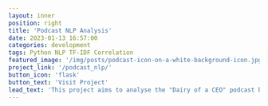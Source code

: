 ```yaml
---
layout: inner
position: right
title: 'Podcast NLP Analysis'
date: 2023-01-13 16:57:00
categories: development
tags: Python NLP TF-IDF Correlation
featured_image: '/img/posts/podcast-icon-on-a-white-background-icon.jpg'
project_link: '/podcast_nlp/'
button_icon: 'flask'
button_text: 'Visit Project'
lead_text: 'This project aims to analyse the "Dairy of a CEO" podcast by episode title keyword frequency (using TF-IDF) and its correlation to episode view count.'
---
```

